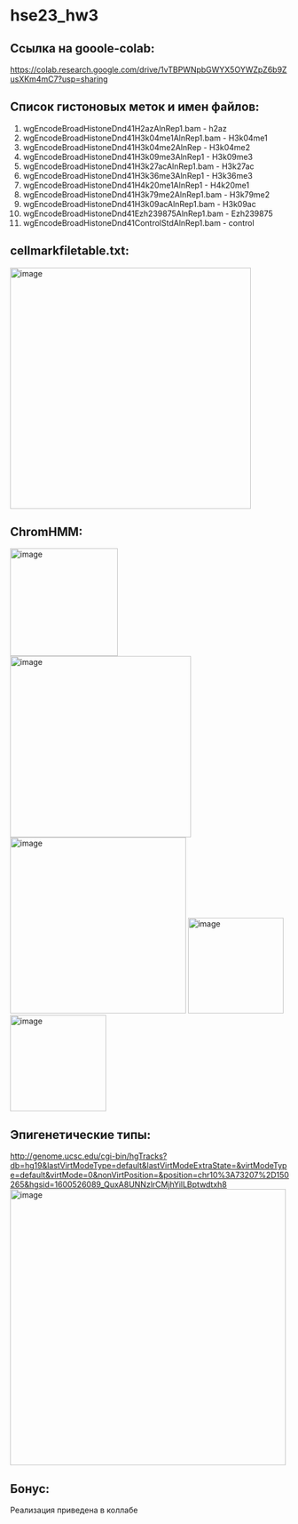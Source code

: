 # hse23_hw3

## Ссылка на gooole-colab: <br />

https://colab.research.google.com/drive/1vTBPWNpbGWYX5OYWZpZ6b9ZusXKm4mC7?usp=sharing

## Список гистоновых меток и имен файлов: <br />

1. wgEncodeBroadHistoneDnd41H2azAlnRep1.bam - h2az <br />
2. wgEncodeBroadHistoneDnd41H3k04me1AlnRep1.bam - H3k04me1 <br />
3. wgEncodeBroadHistoneDnd41H3k04me2AlnRep - H3k04me2 <br />
4. wgEncodeBroadHistoneDnd41H3k09me3AlnRep1 - H3k09me3 <br />
5. wgEncodeBroadHistoneDnd41H3k27acAlnRep1.bam - H3k27ac <br />
6. wgEncodeBroadHistoneDnd41H3k36me3AlnRep1 - H3k36me3 <br />
7. wgEncodeBroadHistoneDnd41H4k20me1AlnRep1 - H4k20me1 <br />
8. wgEncodeBroadHistoneDnd41H3k79me2AlnRep1.bam - H3k79me2 <br />
9. wgEncodeBroadHistoneDnd41H3k09acAlnRep1.bam - H3k09ac <br />
10. wgEncodeBroadHistoneDnd41Ezh239875AlnRep1.bam - Ezh239875 <br />
11. wgEncodeBroadHistoneDnd41ControlStdAlnRep1.bam - control <br />

## cellmarkfiletable.txt: <br />
<img width="434" alt="image" src="https://user-images.githubusercontent.com/77625525/229545877-34488c57-9af5-443c-b796-069fe1260542.png">

## ChromHMM: <br />
<img width="194" alt="image" src="https://user-images.githubusercontent.com/77625525/229546232-c4ac3f92-cab6-4c30-abfe-f3fd83ee2e7d.png">
<img width="326" alt="image" src="https://user-images.githubusercontent.com/77625525/229546335-9240845d-4660-4e4f-9e3b-b503414844e0.png">
<img width="317" alt="image" src="https://user-images.githubusercontent.com/77625525/229546404-c41d033c-56cb-4f02-87e9-83cbb384da72.png">
<img width="172" alt="image" src="https://user-images.githubusercontent.com/77625525/229546485-4d298e3f-3a3e-48b0-948c-c814d7d6afe6.png">
<img width="173" alt="image" src="https://user-images.githubusercontent.com/77625525/229546548-ff1e3a79-79ae-4bb3-8c23-2bb540c85236.png">

## Эпигенетические типы: <br />
http://genome.ucsc.edu/cgi-bin/hgTracks?db=hg19&lastVirtModeType=default&lastVirtModeExtraState=&virtModeType=default&virtMode=0&nonVirtPosition=&position=chr10%3A73207%2D150265&hgsid=1600526089_QuxA8UNNzlrCMjhYilLBptwdtxh8
<img width="497" alt="image" src="https://user-images.githubusercontent.com/77625525/229546944-96c8c6e7-e217-4fef-b88e-d506e6314b10.png">

## Бонус: <br />
Реализация приведена в коллабе


